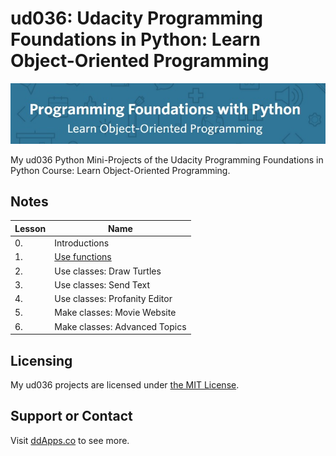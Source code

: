 # ud036: Udacity Programming Foundations in Python: Learn Object-Oriented Programming

![](art/banner.jpg?raw=true)

My ud036 Python Mini-Projects of the Udacity Programming Foundations in Python Course: Learn Object-Oriented Programming.

## Notes
Lesson  | Name
------------- | -------------
0. | Introductions
1. | [Use functions](notes/Lesson-1-Notes.pdf)
2. | Use classes: Draw Turtles
3. | Use classes: Send Text
4. | Use classes: Profanity Editor
5. | Make classes: Movie Website
6. | Make classes: Advanced Topics

## Licensing
My ud036 projects are licensed under [the MIT License](LICENSE).

## Support or Contact
Visit [ddApps.co](http://ddapps.co) to see more.
